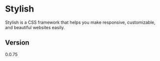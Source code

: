 # Stylish
Stylish is a CSS framework that helps you make responsive, customizable, and beautiful websites easily.

## Version 
0.0.75 